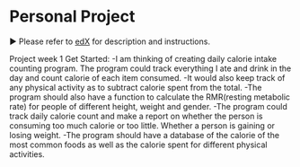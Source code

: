 # Personal Project
:arrow_forward: Please refer to [edX][1] for description and instructions.

[1]: https://edge.edx.org/courses/course-v1:UBC+CPSC210+2018W1/courseware/a4d49b3ef5fa4fe2bd9496e76d72dc48/e2887456a15a48dbb040ecdac313168f/1?activate_block_id=block-v1%3AUBC%2BCPSC210%2B2018W1%2Btype%40vertical%2Bblock%40ff793bbcd5544e82bb5052f0dffe5d71

Project week 1 Get Started:
-I am thinking of creating daily calorie intake counting program. The program could track everything I ate and drink in the day and count calorie of each item consumed.
-It would also keep track of any physical activity as to subtract calorie spent from the total.
-The program should also have a function to calculate the RMR(resting metabolic rate) for people of different height, weight and gender.
-The program could track daily calorie count and make a report on whether the person is consuming too much calorie or too little. Whether a person is gaining or losing weight.
-The program should have a database of the calorie of the most common foods as well as the calorie spent for different physical activities.

